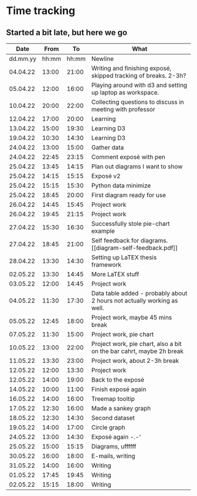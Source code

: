 # Time tracking
## Started a bit late, but here we go

|Date|From|To|What|
|---|---|---|---|
| dd.mm.yy | hh:mm | hh:mm | Newline |
| 04.04.22 | 13:00 | 21:00 | Writing and finishing exposé, skipped tracking of breaks. 2-3h? |
| 05.04.22 | 12:00 | 16:00 | Playing around with d3 and setting up laptop as workspace. |
| 10.04.22 | 20:00 | 22:00 | Collecting questions to discuss in meeting with professor |
| 12.04.22 | 17:00 | 20:00 | Learning |
| 13.04.22 | 15:00 | 19:30 | Learning D3 |
| 19.04.22 | 10:30 | 14:30 | Learning D3 |
| 24.04.22 | 13:00 | 15:00 | Gather data |
| 24.04.22 | 22:45 | 23:15 | Comment exposé with pen |
| 25.04.22 | 13:45 | 14:15 | Plan out diagrams I want to show |
| 25.04.22 | 14:15 | 15:15 | Exposé v2 |
| 25.04.22 | 15:15 | 15:30 | Python data minimize |
| 25.04.22 | 18:45 | 20:00 | First diagram ready for use |
| 26.04.22 | 14:45 | 15:45 | Project work |
| 26.04.22 | 19:45 | 21:15 | Project work |
| 27.04.22 | 15:30 | 16:30 | Successfully stole pie-chart example |
| 27.04.22 | 18:45 | 21:00 | Self feedback for diagrams. [[diagram-self-feedback.pdf]]|
| 28.04.22 | 13:30 | 14:30 | Setting up LaTEX thesis framework |
| 02.05.22 | 13:30 | 14:45 | More LaTEX stuff |
| 03.05.22 | 12:00 | 14:45 | Project work |
| 04.05.22 | 11:30 | 17:30 | Data table added - probably about 2 hours not actually working as well. |
| 05.05.22 | 12:45 | 18:00 | Project work, maybe 45 mins break |
| 07.05.22 | 11:30 | 15:00 | Project work, pie chart |
| 10.05.22 | 13:00 | 22:00 | Project work, pie chart, also a bit on the bar cahrt, maybe 2h break |
| 11.05.22 | 13:30 | 23:00 | Project work, about 2-3h break |
| 12.05.22 | 12:00 | 13:30 | Project work |
| 12.05.22 | 14:00 | 19:00 | Back to the exposé |
| 14.05.22 | 10:00 | 11:00 | Finish exposé again |
| 16.05.22 | 14:00 | 16:00 | Treemap tooltip |
| 17.05.22 | 12:30 | 16:00 | Made a sankey graph |
| 18.05.22 | 12:30 | 14:30 | Second dataset |
| 19.05.22 | 14:00 | 17:00 | Circle graph |
| 24.05.22 | 13:00 | 14:30 | Exposé again -.-' |
| 25.05.22 | 15:00 | 15:15 | Diagrams, uffffff |
| 30.05.22 | 16:00 | 18:00 | E-mails, writing |
| 31.05.22 | 14:00 | 16:00 | Writing |
| 01.05.22 | 17:45 | 19:45 | Writing |
| 02.05.22 | 15:15 | 18:00 | Writing |

